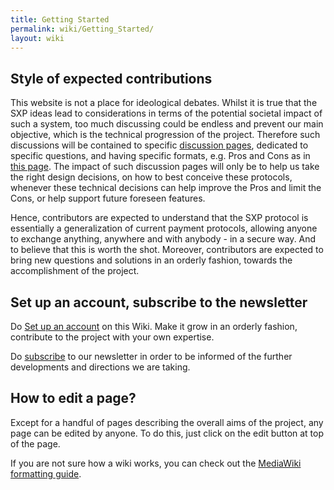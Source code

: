 ```yaml
---
title: Getting Started
permalink: wiki/Getting_Started/
layout: wiki
---
```


Style of expected contributions
-------------------------------

This website is not a place for ideological debates. Whilst it is true
that the SXP ideas lead to considerations in terms of the potential
societal impact of such a system, too much discussing could be endless
and prevent our main objective, which is the technical progression of
the project. Therefore such discussions will be contained to specific
[discussion pages](/wiki/Category%3ADiscussion_Pages "wikilink"), dedicated to
specific questions, and having specific formats, e.g. Pros and Cons as
in [this page](/wiki/Exclusive_Money_Based_Economy "wikilink"). The impact of
such discussion pages will only be to help us take the right design
decisions, on how to best conceive these protocols, whenever these
technical decisions can help improve the Pros and limit the Cons, or
help support future foreseen features.

Hence, contributors are expected to understand that the SXP protocol is
essentially a generalization of current payment protocols, allowing
anyone to exchange anything, anywhere and with anybody - in a secure
way. And to believe that this is worth the shot. Moreover, contributors
are expected to bring new questions and solutions in an orderly fashion,
towards the accomplishment of the project.

Set up an account, subscribe to the newsletter
----------------------------------------------

Do [Set up an account](/wiki/Special:UserLogin "wikilink") on this Wiki. Make
it grow in an orderly fashion, contribute to the project with your own
expertise.

Do
[subscribe](http://secure-exchange-protocols.org/newsletters/?p=subscribe)
to our newsletter in order to be informed of the further developments
and directions we are taking.

How to edit a page?
-------------------

Except for a handful of pages describing the overall aims of the
project, any page can be edited by anyone. To do this, just click on the
edit button at top of the page.

If you are not sure how a wiki works, you can check out the [ MediaWiki
formatting
guide](http://www.mediawiki.org/wiki/Help:Formatting "wikilink").
